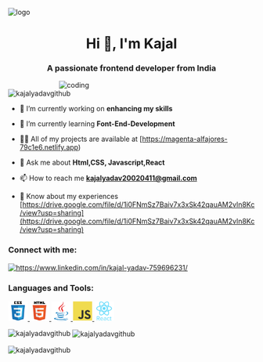![logo](https://webitexperts.com/images/banner1_1.gif)
<h1 align="center">Hi 👋, I'm Kajal</h1>
<h3 align="center">A passionate frontend developer from India</h3>
<img align="right" alt="coding" width="400" src="https://camo.githubusercontent.com/044d219b987b706f28dabd9346ee8d0ee48d0dc36bb914c85786d40dd151dba4/68747470733a2f2f6d656469612e67697068792e636f6d2f6d656469612f4c3152317476493973766b495777705659722f67697068792e676966"

<p align="left"> <img src="https://komarev.com/ghpvc/?username=kajalyadavgithub&label=Profile%20views&color=0e75b6&style=flat" alt="kajalyadavgithub" /> </p>

- 🔭 I’m currently working on **enhancing my skills**

- 🌱 I’m currently learning **Font-End-Development**

- 👨‍💻 All of my projects are available at [https://magenta-alfajores-79c1e6.netlify.app)

- 💬 Ask me about **Html,CSS, Javascript,React**

- 📫 How to reach me **kajalyadav20020411@gmail.com**

- 📄 Know about my experiences [https://drive.google.com/file/d/1i0FNmSz7Baiv7x3xSk42qauAM2vln8Kc/view?usp=sharing](https://drive.google.com/file/d/1i0FNmSz7Baiv7x3xSk42qauAM2vln8Kc/view?usp=sharing)

<h3 align="left">Connect with me:</h3>
<p align="left">
<a href="https://linkedin.com/in/https://www.linkedin.com/in/kajal-yadav-759696231/" target="blank"><img align="center" src="https://raw.githubusercontent.com/rahuldkjain/github-profile-readme-generator/master/src/images/icons/Social/linked-in-alt.svg" alt="https://www.linkedin.com/in/kajal-yadav-759696231/" height="30" width="40" /></a>
</p>

<h3 align="left">Languages and Tools:</h3>
<p align="left"> <a href="https://www.w3schools.com/css/" target="_blank" rel="noreferrer"> <img src="https://raw.githubusercontent.com/devicons/devicon/master/icons/css3/css3-original-wordmark.svg" alt="css3" width="40" height="40"/> </a> <a href="https://www.w3.org/html/" target="_blank" rel="noreferrer"> <img src="https://raw.githubusercontent.com/devicons/devicon/master/icons/html5/html5-original-wordmark.svg" alt="html5" width="40" height="40"/> </a> <a href="https://www.java.com" target="_blank" rel="noreferrer"> <img src="https://raw.githubusercontent.com/devicons/devicon/master/icons/java/java-original.svg" alt="java" width="40" height="40"/> </a> <a href="https://developer.mozilla.org/en-US/docs/Web/JavaScript" target="_blank" rel="noreferrer"> <img src="https://raw.githubusercontent.com/devicons/devicon/master/icons/javascript/javascript-original.svg" alt="javascript" width="40" height="40"/> </a> <a href="https://reactjs.org/" target="_blank" rel="noreferrer"> <img src="https://raw.githubusercontent.com/devicons/devicon/master/icons/react/react-original-wordmark.svg" alt="react" width="40" height="40"/> </a> </p>

<p><img align="left" src="https://github-readme-stats.vercel.app/api/top-langs?username=kajalyadavgithub&show_icons=true&locale=en&layout=compact" alt="kajalyadavgithub" /></p>

<p>&nbsp;<img align="center" src="https://github-readme-stats.vercel.app/api?username=kajalyadavgithub&show_icons=true&locale=en" alt="kajalyadavgithub" /></p>

<p><img align="center" src="https://github-readme-streak-stats.herokuapp.com/?user=kajalyadavgithub&" alt="kajalyadavgithub" /></p>
